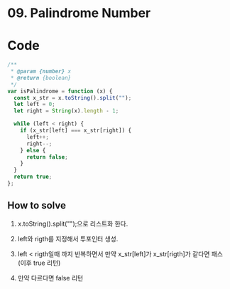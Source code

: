 # 09. Palindrome Number


# Code

```javascript
/**
 * @param {number} x
 * @return {boolean}
 */
var isPalindrome = function (x) {
  const x_str = x.toString().split("");
  let left = 0;
  let right = String(x).length - 1;

  while (left < right) {
    if (x_str[left] === x_str[right]) {
      left++;
      right--;
    } else {
      return false;
    }
  }
  return true;
};
```

## How to solve

1. x.toString().split("");으로 리스트화 한다.

2. left와 rigth를 지정해서 투포인터 생성.

3. left < rigth일때 까지 반복하면서 만약 x_str[left]가 x_str[rigth]가 같다면 패스 (이후 true 리턴)

4. 만약 다르다면 false 리턴